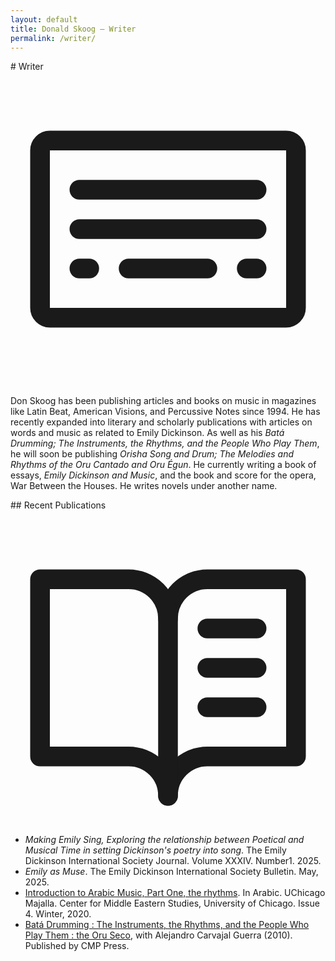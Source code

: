 ```yaml
---
layout: default
title: Donald Skoog – Writer
permalink: /writer/
---
```


<section markdown=1>
# Writer
  <div>
    <svg xmlns="http://www.w3.org/2000/svg" viewBox="0 0 256 256"><rect width="256" height="256" fill="none"/><rect x="24" y="56" width="208" height="144" rx="8" fill="none" stroke="currentColor" stroke-linecap="round" stroke-linejoin="round" stroke-width="16"/><line x1="56" y1="128" x2="200" y2="128" fill="none" stroke="currentColor" stroke-linecap="round" stroke-linejoin="round" stroke-width="16"/><line x1="56" y1="96" x2="200" y2="96" fill="none" stroke="currentColor" stroke-linecap="round" stroke-linejoin="round" stroke-width="16"/><line x1="56" y1="160" x2="64" y2="160" fill="none" stroke="currentColor" stroke-linecap="round" stroke-linejoin="round" stroke-width="16"/><line x1="96" y1="160" x2="160" y2="160" fill="none" stroke="currentColor" stroke-linecap="round" stroke-linejoin="round" stroke-width="16"/><line x1="192" y1="160" x2="200" y2="160" fill="none" stroke="currentColor" stroke-linecap="round" stroke-linejoin="round" stroke-width="16"/></svg>
    <p> Don Skoog has been publishing articles and books on music in magazines like Latin Beat, American Visions, and Percussive Notes since 1994. He has recently expanded into literary and scholarly publications with articles on words and music as related to Emily Dickinson. As well as his <i>Batá Drumming; The Instruments, the Rhythms, and the People Who Play Them</i>, he will soon be publishing <i>Orisha Song and Drum; The Melodies and Rhythms of the Oru Cantado and Oru Égun</i>. He currently writing a book of essays, <i>Emily Dickinson and Music</i>, and the book and score for the opera, War Between the Houses. He writes novels under another name. 	</p>
  </div>
## Recent Publications
  <div>
    <svg xmlns="http://www.w3.org/2000/svg" viewBox="0 0 256 256"><rect width="256" height="256" fill="none"/><path d="M128,88a32,32,0,0,1,32-32h72V200H160a32,32,0,0,0-32,32" fill="none" stroke="currentColor" stroke-linecap="round" stroke-linejoin="round" stroke-width="16"/><path d="M24,200H96a32,32,0,0,1,32,32V88A32,32,0,0,0,96,56H24Z" fill="none" stroke="currentColor" stroke-linecap="round" stroke-linejoin="round" stroke-width="16"/><line x1="160" y1="96" x2="200" y2="96" fill="none" stroke="currentColor" stroke-linecap="round" stroke-linejoin="round" stroke-width="16"/><line x1="160" y1="128" x2="200" y2="128" fill="none" stroke="currentColor" stroke-linecap="round" stroke-linejoin="round" stroke-width="16"/><line x1="160" y1="160" x2="200" y2="160" fill="none" stroke="currentColor" stroke-linecap="round" stroke-linejoin="round" stroke-width="16"/></svg>
    <ul>
      <li>
        <i>Making Emily Sing, Exploring the relationship between Poetical and Musical Time in setting Dickinson's poetry into song</i>. The Emily Dickinson International Society Journal. Volume XXXIV. Number1. 2025.
      </li>
      <li>
        <i>Emily as Muse</i>. The Emily Dickinson International Society Bulletin. May, 2025.
      </li>
      <li>
        <a href="https://humanities-web.s3.us-east-2.amazonaws.com/nelc/prod/2020-01/Majalla-Winter-2020.pdf" title="PDF" target=_blank>Introduction to Arabic Music, Part One, the rhythms</a>. In Arabic. UChicago Majalla. Center for Middle Eastern Studies, University of Chicago. Issue 4. Winter, 2020.</li>
      <li>
        <a href="https://www.amazon.com/Bata-Drumming-Instruments-Rhythms-People/dp/099622632X/ref=sr_1_1?dib=eyJ2IjoiMSJ9.rXNJlDdmlCjGcWCCPPIEyw.MjRjpATXLPRmcFY3EkUvI4-aW6Qk1W0l6DXsmJtZfMc&dib_tag=se&keywords=bata+drumming+skoog&qid=1754744813&sr=8-1" title="Amazon" target=_blank>Batá Drumming : The Instruments, the Rhythms, and the People Who Play Them : the Oru Seco</a>, with Alejandro Carvajal Guerra (2010). Published by CMP Press.
      </li>
    </ul>
  </div>
</section>
